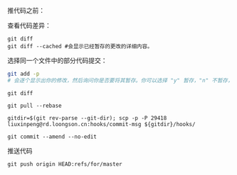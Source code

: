 推代码之前：

查看代码差异：

```
git diff
git diff --cached #会显示已经暂存的更改的详细内容。
```

选择同一个文件中的部分代码提交：

```bash
git add -p 
# 会逐个显示出你的修改，然后询问你是否要将其暂存。你可以选择 "y" 暂存，"n" 不暂存，"s" 拆分当前的修改等。
```



```
git diff

git pull --rebase
```

```
gitdir=$(git rev-parse --git-dir); scp -p -P 29418 liuxinpeng@rd.loongson.cn:hooks/commit-msg ${gitdir}/hooks/

git commit --amend --no-edit
```



推送代码

```
git push origin HEAD:refs/for/master
```

